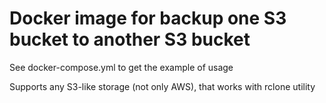 # Docker image for backup one S3 bucket to another S3 bucket

See docker-compose.yml to get the example of usage

Supports any S3-like storage (not only AWS), that works with rclone utility
